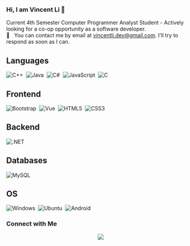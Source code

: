 ### Hi, I am Vincent Li 👋

Current 4th Semester Computer Programmer Analyst Student - Actively looking for a co-op opportunity as a software developer.  
:email: &nbsp; You can contact me by email at vincentli.dev@gmail.com. I'll try to respond as soon as I can.

## Languages
![C++](https://img.shields.io/badge/c++-%2300599C.svg?style=for-the-badge&logo=c%2B%2B&logoColor=white)&nbsp;
![Java](https://img.shields.io/badge/java-%23ED8B00.svg?style=for-the-badge&logo=java&logoColor=white)&nbsp;
![C#](https://img.shields.io/badge/c%23-%2300599C.svg?style=for-the-badge&logo=c-sharp&logoColor=white)&nbsp;
![JavaScript](https://img.shields.io/badge/javascript-%23ED8B00.svg?style=for-the-badge&logo=javascript&logoColor=%23F7DF1E)&nbsp;
![C](https://img.shields.io/badge/c-%2300599C.svg?style=for-the-badge&logo=c&logoColor=white)

## Frontend
![Bootstrap](https://img.shields.io/badge/bootstrap-%23563D7C.svg?style=for-the-badge&logo=bootstrap&logoColor=white)&nbsp;
![Vue](https://img.shields.io/badge/vuejs-%2335495e.svg?style=for-the-badge&logo=vue-dot-js&logoColor=%234FC08D)&nbsp;
![HTML5](https://img.shields.io/badge/html5-%23E34F26.svg?style=for-the-badge&logo=html5&logoColor=white)&nbsp;
![CSS3](https://img.shields.io/badge/css3-%231572B6.svg?style=for-the-badge&logo=css3&logoColor=white)

## Backend
![.NET](https://img.shields.io/badge/-.NET-000000?style=flat-square&logo=.net&logoColor=white)&nbsp;

## Databases
![MySQL](https://img.shields.io/badge/mysql-040a61?style=for-the-badge&logo=mysql&logoColor=white)

## OS
![Windows](https://img.shields.io/badge/Windows-0078D6?style=for-the-badge&logo=windows&logoColor=white)&nbsp;
![Ubuntu](https://img.shields.io/badge/Ubuntu-E95420?style=for-the-badge&logo=ubuntu&logoColor=white)&nbsp;
![Android](https://img.shields.io/badge/Android-3DDC84?style=for-the-badge&logo=android&logoColor=white)

### Connect with Me
<p align="center">
  <a href="https://www.linkedin.com/in/vincent-li-vl/"><img src="https://img.shields.io/badge/-Vincent%20Li-0077b5?style=flat-square&logo=linkedin&logoColor=white"/></a>
</p>
<!--
**vince212121/vince212121** is a ✨ _special_ ✨ repository because its `README.md` (this file) appears on your GitHub profile.

Here are some ideas to get you started:

- 🔭 I’m currently working on ...
- 🌱 I’m currently learning ...
- 👯 I’m looking to collaborate on ...
- 🤔 I’m looking for help with ...
- 💬 Ask me about ...
- 📫 How to reach me: ...
- 😄 Pronouns: ...
- ⚡ Fun fact: ...
-->
